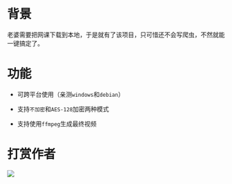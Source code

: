 # 背景

老婆需要把网课下载到本地，于是就有了该项目，只可惜还不会写爬虫，不然就能一键搞定了。

# 功能

- 可跨平台使用（亲测`windows`和`debian`）

- 支持`不加密`和`AES-128`加密两种模式

- 支持使用`ffmpeg`生成最终视频

# 打赏作者

![](https://afrusrsc.github.io/img/wxzsm.jpg)
